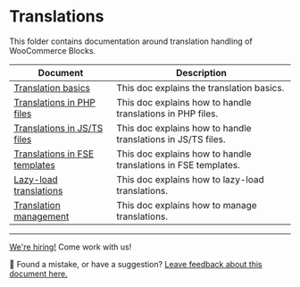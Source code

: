 # Translations

This folder contains documentation around translation handling of WooCommerce Blocks.

| Document                                                          | Description                                                    |
| ----------------------------------------------------------------- | -------------------------------------------------------------- |
| [Translation basics](translation-basics.md)                       | This doc explains the translation basics.                      |
| [Translations in PHP files](translations-in-PHP-files.md)         | This doc explains how to handle translations in PHP files.     |
| [Translations in JS/TS files](translations-in-JS-TS-files.md)     | This doc explains how to handle translations in JS/TS files.   |
| [Translations in FSE templates](translations-in-FSE-templates.md) | This doc explains how to handle translations in FSE templates. |
| [Lazy-load translations](lazy-load-translations.md)               | This doc explains how to lazy-load translations.               |
| [Translation management](translation-management.md)               | This doc explains how to manage translations.                  |

<!-- FEEDBACK -->

---

[We're hiring!](https://woocommerce.com/careers/) Come work with us!

🐞 Found a mistake, or have a suggestion? [Leave feedback about this document here.](https://github.com/woocommerce/woocommerce-blocks/issues/new?assignees=&labels=type%3A+documentation&template=--doc-feedback.md&title=Feedback%20on%20./docs/testing/README.md)

<!-- /FEEDBACK -->
